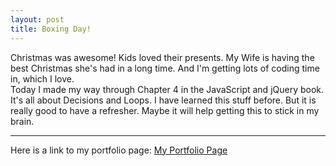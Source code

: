 ```yaml
---
layout: post
title: Boxing Day!
---
```


Christmas was awesome! Kids loved their presents. My Wife is having the best Christmas she's had in a long time. And I'm getting lots of coding time in, which I love. 
<br>
Today I made my way through Chapter 4 in the JavaScript and jQuery book. It's all about Decisions and Loops. I have learned this stuff before. But it is really good to have a refresher. Maybe it will help getting this to stick in my brain. 

---

Here is a link to my portfolio page:
[My Portfolio Page](https://dragon8029.github.io/Portfolio/)






